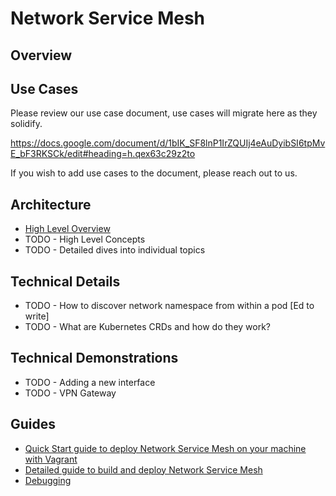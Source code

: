 Network Service Mesh
====================

Overview
--------

Use Cases
---------

Please review our use case document, use cases will migrate here as they solidify.

https://docs.google.com/document/d/1bIK_SF8lnP1IrZQUIj4eAuDyibSI6tpMvE_bF3RKSCk/edit#heading=h.qex63c29z2to

If you wish to add use cases to the document, please reach out to us.

Architecture
------------

* [High Level Overview](/docs/what-is-nsm.md)
* TODO - High Level Concepts
* TODO - Detailed dives into individual topics

Technical Details
-----------------

* TODO - How to discover network namespace from within a pod [Ed to write]
* TODO - What are Kubernetes CRDs and how do they work?

Technical Demonstrations
------------------------

* TODO - Adding a new interface
* TODO - VPN Gateway

Guides
-------

* [Quick Start guide to deploy Network Service Mesh on your machine with Vagrant](/docs/guide-quickstart.md)
* [Detailed guide to build and deploy Network Service Mesh](/docs/guide-build.md)
* [Debugging](/docs/guide-debug.md)
